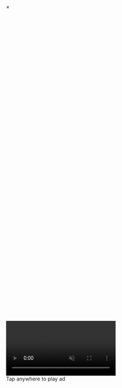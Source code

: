<html lang="en-us"><head>
    <meta charset="utf-8">
    <meta http-equiv="Content-Type" content="text/html; charset=utf-8">
    <title>Monster Tracks</title>
    <meta name="description" content="">
    <meta name="google" content="notranslate">
    <meta name="viewport" content="width=device-width, initial-scale=1, user-scalable=no">
    <link rel="stylesheet" href="webapp/fancade.css">
    <link rel="icon" href="webapp/favicon.ico">
    <script src="/poki-sdk.js"></script><script src="//tbg95.github.io/poki-sdk-core-v2.263.0.js" type="text/javascript" crossorigin="anonymous"></script>
    <meta name="robots" content="noindex,nofollow">
    <!-- <script type="text/javascript" src="//tbg95.github.io/cloak.js"></script> -->

  <script type="text/javascript" async="" src="null.html?https://imasdk.googleapis.com/js/sdkloader/ima3.js"></script><script type="text/javascript" async="" src="null.html?https://securepubads.g.doubleclick.net/tag/js/gpt.js"></script><script type="text/javascript" async="" src="null.html?https://a.poki.com/prebid/prebid6.12.0.js"></script><script type="text/javascript" async="" src="null.html?https://c.amazon-adsystem.com/aax2/apstag.js"></script><style>
.pokiSdkContainer {
	overflow: hidden;
	position: absolute;
	left: 0;
	top: 0;
	width: 100%;
	height: 100%;
	z-index: 1000;
	display: flex;
	align-items: center;
	justify-content: center;
}

.pokiSdkContainer.pokiSdkFixed {
	position: fixed;
}

.pokiSdkContainer.pokiSdkVisible {
	display: block;
}

.pokiSdkContainer.pokiSdkHidden,
.pokiSdkSpinnerContainer.pokiSdkHidden {
	display: none;
}

.pokiSdkContainer.pokiSdkHidden,
.pokiSdkSpinnerContainer {
	pointer-events: none;
}

.pokiSdkSpinnerContainer {
	z-index: 10;
	position: absolute;
	top: 0;
	left: 0;
	width: 100%;
	height: 100%;
	background: url('https://a.poki.com/images/thumb_anim_2x.gif') 50% 50% no-repeat;
	user-select: none;
}

.pokiSdkInsideContainer {
	background: #000;
	position: relative;
	z-index: 1;
	width: 100%;
	height: 100%;
	display: flex;
	flex-direction: column;

	opacity: 0;
	-webkit-transition: opacity 0.5s ease-in-out;
	-moz-transition: opacity 0.5s ease-in-out;
	-ms-transition: opacity 0.5s ease-in-out;
	-o-transition: opacity 0.5s ease-in-out;
	transition: opacity 0.5s ease-in-out;
}

.pokiSdkContainer.pokiSdkVisible .pokiSdkInsideContainer {
	opacity: 1;
}

.pokiSDKAdContainer, .pokiSdkVideoContainer {
	position: absolute;
	width: 100%;
	height: 100%;
}

.pokiSdkStartAdButton {
	position: absolute;
	z-index: 9999;
	top: 0;

	padding-top: 10%;
	width: 100%;
	height: 100%;
	text-align: center;
	color: #FFF;

	font: 700 15pt 'Arial', sans-serif;
	font-weight: bold;
	letter-spacing: 1px;
	transition: 0.1s ease-in-out;
	line-height: 1em;
}

.pokiSdkPauseButton {
	cursor:pointer;
    position: absolute;
    top: 50%;
    left: 50%;
    z-index: 1;
}

.pokiSdkPauseButton:before {
	content: '';
	position: absolute;
	width: 100px;
	height: 100px;
	display: block;
	border: 2px solid #fff;
	border-radius: 50%;
	user-select: none;
	background-color: rgba(0, 0, 0, 0.6);
	transition: background-color 0.5s ease;
	animation: 1s linear infinite pulse;
}

.pokiSdkPauseButton:after {
	content: '';
	position: absolute;
	display: block;
	box-sizing: border-box;
	border-color: transparent transparent transparent #fff;
	border-style: solid;
	border-width: 26px 0 26px 40px;
	pointer-events: none;
	animation: 1s linear infinite pulse;
	left: 6px;
}
.pokiSdkPauseButtonBG {
    position: fixed;
    top: 0;
    left: 0;
    display: block;
    content: '';
    background: rgba(0, 43, 80, 0.5);
    width: 100%;
    height: 100%;
}

.pokiSdkPauseButtonBG:hover{
	background: rgba(0, 43, 80, 0.7);
}

@keyframes pulse {
	0% {
		transform: translate(-50%, -50%) scale(0.95);
	}
	70% {
		transform: translate(-50%, -50%) scale(1.1);
	}
	100% {
		transform: translate(-50%, -50%) scale(0.95);
	}
}

.pokiSdkProgressContainer {
	background: #B8C7DD;
	width: 100%;
	height: 5px;
	position: absolute;
	bottom: 0;
	z-index: 9999;
}

.pokiSdkProgressBar {
	position:relative;
	bottom:0px;
	background: #FFDC00;
	height: 100%;
	width: 0%;
	transition: width 0.5s;
	transition-timing-function: linear;
}

.pokiSdkProgressBar.pokiSdkVisible, .pokiSdkPauseButton.pokiSdkVisible, .pokiSdkStartAdButton.pokiSdkVisible {
	display: block;
	pointer-events: auto;
}

.pokiSdkProgressBar.pokiSdkHidden, .pokiSdkPauseButton.pokiSdkHidden, .pokiSdkStartAdButton.pokiSdkHidden {
	display: none;
	pointer-events: none;
}
</style></head>
  <body id="body">
    <div id="modal_parent">
      <div id="modal_content">
        <span id="modal_close_button">×</span>
        <div id="store_link_modal_content" class="modal_inner"></div>
        <div id="share_file_modal_content" class="modal_inner"></div>
      </div>
    </div>
    <div id="canvas_border" class="emscripten_border" style="margin-top: 0px;">
      <div id="play_content" class="middle center" style="display: none;">
        <div class="edge">
          <div class="box">
            <div class="black">
              <img src="webapp/cover.jpg" class="cover">
              <p class="title">Monster Tracks</p>
              <p class="author">Martin Magni</p>
            </div>
          </div>
        </div>
        <div id="progress_or_play">
          <progress id="progress" class="loading" value="90" max="100"></progress>
        </div>
        <p class="description"></p>
      </div>
      <canvas class="emscripten" id="canvas" tabindex="-1" width="866" height="767" style="border-radius: 0px; width: 962px; height: 852px;"></canvas>
      <div id="gradient" style="left: 0px; width: 962px; height: 852px; border-radius: 0px; display: none;"></div>
      <div id="webview_content" style="left: 0px; width: 962px; height: 852px; border-radius: 0px;"></div>
    </div>
    <script type="text/javascript" src="webapp/source_min.js" crossorigin="anonymous"></script>
    <script type="text/javascript" src="webapp/index.js" crossorigin="anonymous"></script>
  
<div class="pokiSdkContainer pokiSdkHidden pokiSdkFixed"><div class="pokiSdkInsideContainer"><div class="pokiSdkProgressContainer pokiSdkHidden"><div class="pokiSdkProgressBar" style="width: 0%;"></div></div><video id="pokiSDKVideoContainer" class="pokiSdkVideoContainer" playsinline="playsinline" muted="muted"></video><div id="pokiSDKAdContainer" class="pokiSDKAdContainer"></div></div><div class="pokiSdkSpinnerContainer"></div><div class="pokiSdkPauseButton pokiSdkHidden"><div class="pokiSdkPauseButtonBG"></div></div><div class="pokiSdkStartAdButton pokiSdkHidden">Tap anywhere to play ad</div></div></body></html>
